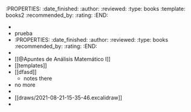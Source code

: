 :PROPERTIES:
:date_finished: 
:author: 
:reviewed: 
:type: books
:template: books2
:recommended_by: 
:rating: 
:END:

-
- prueba
-
  :PROPERTIES:
  :date_finished: 
  :author: 
  :reviewed: 
  :type: books
  :recommended_by: 
  :rating: 
  :END:
-
- [[@Apuntes de Análisis Matemático I]]
- [[templates]]
- [[dfasd]]
	- notes there
- no more
-
- [[draws/2021-08-21-15-35-46.excalidraw]]
-